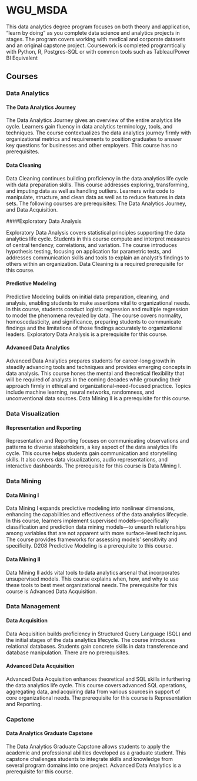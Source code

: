 # WGU_MSDA
This data analytics degree program focuses on both theory and application, “learn by doing” as you complete data science and analytics projects in stages. The program covers working with medical and corporate datasets and an original capstone project. Coursework is completed programtically with Python, R, Postgres-SQL or with common tools such as Tableau/Power BI Equivalent

## Courses 

### Data Analytics

#### The Data Analytics Journey

The Data Analytics Journey gives an overview of the entire analytics life cycle. Learners gain fluency in data analytics terminology, tools, and techniques. The course contextualizes the data analytics journey firmly with organizational metrics and requirements to position graduates to answer key questions for businesses and other employers. This course has no prerequisites.

#### Data Cleaning

Data Cleaning continues building proficiency in the data analytics life cycle with data preparation skills. This course addresses exploring, transforming, and imputing data as well as handling outliers. Learners write code to manipulate, structure, and clean data as well as to reduce features in data sets. The following courses are prerequisites: The Data Analytics Journey, and Data Acquisition.

####Exploratory Data Analysis

Exploratory Data Analysis covers statistical principles supporting the data analytics life cycle. Students in this course compute and interpret measures of central tendency, correlations, and variation. The course introduces hypothesis testing, focusing on application for parametric tests, and addresses communication skills and tools to explain an analyst’s findings to others within an organization. Data Cleaning is a required prerequisite for this course.

#### Predictive Modeling

Predictive Modeling builds on initial data preparation, cleaning, and analysis, enabling students to make assertions vital to organizational needs. In this course, students conduct logistic regression and multiple regression to model the phenomena revealed by data. The course covers normality, homoscedasticity, and significance, preparing students to communicate findings and the limitations of those findings accurately to organizational leaders. Exploratory Data Analysis is a prerequisite for this course.

#### Advanced Data Analytics

Advanced Data Analytics prepares students for career-long growth in steadily advancing tools and techniques and provides emerging concepts in data analysis. This course hones the mental and theoretical flexibility that will be required of analysts in the coming decades while grounding their approach firmly in ethical and organizational-need-focused practice. Topics include machine learning, neural networks, randomness, and unconventional data sources. Data Mining II is a prerequisite for this course.

### Data Visualization

#### Representation and Reporting

Representation and Reporting focuses on communicating observations and patterns to diverse stakeholders, a key aspect of the data analytics life cycle. This course helps students gain communication and storytelling skills. It also covers data visualizations, audio representations, and interactive dashboards. The prerequisite for this course is Data Mining I.

### Data Mining

#### Data Mining I

Data Mining I expands predictive modeling into nonlinear dimensions, enhancing the capabilities and effectiveness of the data analytics lifecycle. In this course, learners implement supervised models—specifically classification and prediction data mining models—to unearth relationships among variables that are not apparent with more surface-level techniques. The course provides frameworks for assessing models’ sensitivity and specificity. D208 Predictive Modeling is a prerequisite to this course.

#### Data Mining II

Data Mining II adds vital tools to data analytics arsenal that incorporates unsupervised models. This course explains when, how, and why to use these tools to best meet organizational needs. The prerequisite for this course is Advanced Data Acquisition.

### Data Management
#### Data Acquisition

Data Acquisition builds proficiency in Structured Query Language (SQL) and the initial stages of the data analytics lifecycle. The course introduces relational databases. Students gain concrete skills in data transference and database manipulation. There are no prerequisites.

#### Advanced Data Acquisition

Advanced Data Acquisition enhances theoretical and SQL skills in furthering the data analytics life cycle. This course covers advanced SQL operations, aggregating data, and acquiring data from various sources in support of core organizational needs. The prerequisite for this course is Representation and Reporting.

### Capstone
#### Data Analytics Graduate Capstone

The Data Analytics Graduate Capstone allows students to apply the academic and professional abilities developed as a graduate student. This capstone challenges students to integrate skills and knowledge from several program domains into one project. Advanced Data Analytics is a prerequisite for this course.

